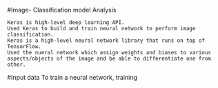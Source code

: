 #Image- Classification model Analysis

    Keras is high-level deep learning API.
    Used Keras to build and train neural network to perform image classification.
    Keras is a high-level neural network library that runs on top of TensorFlow.
    Used the nueral network which assign weights and biases to various aspects/objects of the image and be able to differentiate one from other.
		
#Input data
    To train a neural network, training 
		
